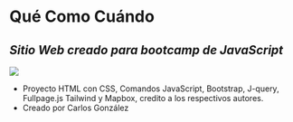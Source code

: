 # Qué Como Cuándo
## _Sitio Web creado para bootcamp de JavaScript_


[![](https://quecomodonde.netlify.app/img/Logo/Logo%20colores.png)](www.quecomodonde.ml)




- Proyecto HTML con CSS, Comandos JavaScript, Bootstrap, J-query, Fullpage.js Tailwind y Mapbox, credito a los respectivos autores.
- Creado por Carlos González
